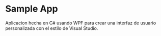 # Sample App

Aplicacion hecha en C# usando WPF para crear una interfaz de usuario personalizada con el estilo de Visual Studio.
